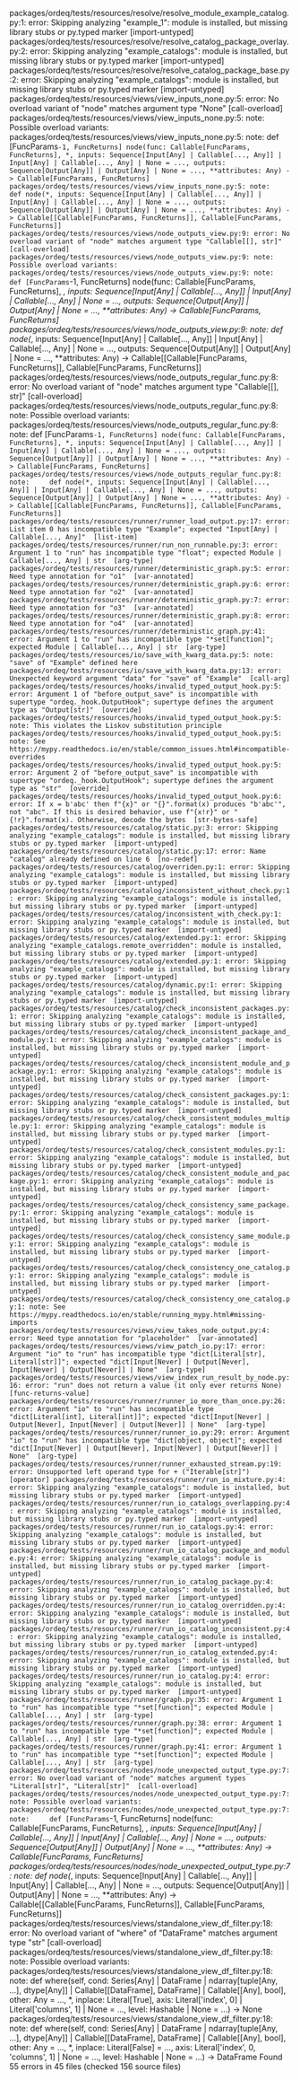 packages/ordeq/tests/resources/resolve/resolve_module_example_catalog.py:1: error: Skipping analyzing "example_1": module is installed, but missing library stubs or py.typed marker  [import-untyped]
packages/ordeq/tests/resources/resolve/resolve_catalog_package_overlay.py:2: error: Skipping analyzing "example_catalogs": module is installed, but missing library stubs or py.typed marker  [import-untyped]
packages/ordeq/tests/resources/resolve/resolve_catalog_package_base.py:2: error: Skipping analyzing "example_catalogs": module is installed, but missing library stubs or py.typed marker  [import-untyped]
packages/ordeq/tests/resources/views/view_inputs_none.py:5: error: No overload variant of "node" matches argument type "None"  [call-overload]
packages/ordeq/tests/resources/views/view_inputs_none.py:5: note: Possible overload variants:
packages/ordeq/tests/resources/views/view_inputs_none.py:5: note:     def [FuncParams`-1, FuncReturns] node(func: Callable[FuncParams, FuncReturns], *, inputs: Sequence[Input[Any] | Callable[..., Any]] | Input[Any] | Callable[..., Any] | None = ..., outputs: Sequence[Output[Any]] | Output[Any] | None = ..., **attributes: Any) -> Callable[FuncParams, FuncReturns]
packages/ordeq/tests/resources/views/view_inputs_none.py:5: note:     def node(*, inputs: Sequence[Input[Any] | Callable[..., Any]] | Input[Any] | Callable[..., Any] | None = ..., outputs: Sequence[Output[Any]] | Output[Any] | None = ..., **attributes: Any) -> Callable[[Callable[FuncParams, FuncReturns]], Callable[FuncParams, FuncReturns]]
packages/ordeq/tests/resources/views/node_outputs_view.py:9: error: No overload variant of "node" matches argument type "Callable[[], str]"  [call-overload]
packages/ordeq/tests/resources/views/node_outputs_view.py:9: note: Possible overload variants:
packages/ordeq/tests/resources/views/node_outputs_view.py:9: note:     def [FuncParams`-1, FuncReturns] node(func: Callable[FuncParams, FuncReturns], *, inputs: Sequence[Input[Any] | Callable[..., Any]] | Input[Any] | Callable[..., Any] | None = ..., outputs: Sequence[Output[Any]] | Output[Any] | None = ..., **attributes: Any) -> Callable[FuncParams, FuncReturns]
packages/ordeq/tests/resources/views/node_outputs_view.py:9: note:     def node(*, inputs: Sequence[Input[Any] | Callable[..., Any]] | Input[Any] | Callable[..., Any] | None = ..., outputs: Sequence[Output[Any]] | Output[Any] | None = ..., **attributes: Any) -> Callable[[Callable[FuncParams, FuncReturns]], Callable[FuncParams, FuncReturns]]
packages/ordeq/tests/resources/views/node_outputs_regular_func.py:8: error: No overload variant of "node" matches argument type "Callable[[], str]"  [call-overload]
packages/ordeq/tests/resources/views/node_outputs_regular_func.py:8: note: Possible overload variants:
packages/ordeq/tests/resources/views/node_outputs_regular_func.py:8: note:     def [FuncParams`-1, FuncReturns] node(func: Callable[FuncParams, FuncReturns], *, inputs: Sequence[Input[Any] | Callable[..., Any]] | Input[Any] | Callable[..., Any] | None = ..., outputs: Sequence[Output[Any]] | Output[Any] | None = ..., **attributes: Any) -> Callable[FuncParams, FuncReturns]
packages/ordeq/tests/resources/views/node_outputs_regular_func.py:8: note:     def node(*, inputs: Sequence[Input[Any] | Callable[..., Any]] | Input[Any] | Callable[..., Any] | None = ..., outputs: Sequence[Output[Any]] | Output[Any] | None = ..., **attributes: Any) -> Callable[[Callable[FuncParams, FuncReturns]], Callable[FuncParams, FuncReturns]]
packages/ordeq/tests/resources/runner/runner_load_output.py:17: error: List item 0 has incompatible type "Example"; expected "Input[Any] | Callable[..., Any]"  [list-item]
packages/ordeq/tests/resources/runner/run_non_runnable.py:3: error: Argument 1 to "run" has incompatible type "float"; expected Module | Callable[..., Any] | str  [arg-type]
packages/ordeq/tests/resources/runner/deterministic_graph.py:5: error: Need type annotation for "o1"  [var-annotated]
packages/ordeq/tests/resources/runner/deterministic_graph.py:6: error: Need type annotation for "o2"  [var-annotated]
packages/ordeq/tests/resources/runner/deterministic_graph.py:7: error: Need type annotation for "o3"  [var-annotated]
packages/ordeq/tests/resources/runner/deterministic_graph.py:8: error: Need type annotation for "o4"  [var-annotated]
packages/ordeq/tests/resources/runner/deterministic_graph.py:41: error: Argument 1 to "run" has incompatible type "*set[function]"; expected Module | Callable[..., Any] | str  [arg-type]
packages/ordeq/tests/resources/io/save_with_kwarg_data.py:5: note: "save" of "Example" defined here
packages/ordeq/tests/resources/io/save_with_kwarg_data.py:13: error: Unexpected keyword argument "data" for "save" of "Example"  [call-arg]
packages/ordeq/tests/resources/hooks/invalid_typed_output_hook.py:5: error: Argument 1 of "before_output_save" is incompatible with supertype "ordeq._hook.OutputHook"; supertype defines the argument type as "Output[str]"  [override]
packages/ordeq/tests/resources/hooks/invalid_typed_output_hook.py:5: note: This violates the Liskov substitution principle
packages/ordeq/tests/resources/hooks/invalid_typed_output_hook.py:5: note: See https://mypy.readthedocs.io/en/stable/common_issues.html#incompatible-overrides
packages/ordeq/tests/resources/hooks/invalid_typed_output_hook.py:5: error: Argument 2 of "before_output_save" is incompatible with supertype "ordeq._hook.OutputHook"; supertype defines the argument type as "str"  [override]
packages/ordeq/tests/resources/hooks/invalid_typed_output_hook.py:6: error: If x = b'abc' then f"{x}" or "{}".format(x) produces "b'abc'", not "abc". If this is desired behavior, use f"{x!r}" or "{!r}".format(x). Otherwise, decode the bytes  [str-bytes-safe]
packages/ordeq/tests/resources/catalog/static.py:3: error: Skipping analyzing "example_catalogs": module is installed, but missing library stubs or py.typed marker  [import-untyped]
packages/ordeq/tests/resources/catalog/static.py:17: error: Name "catalog" already defined on line 6  [no-redef]
packages/ordeq/tests/resources/catalog/overriden.py:1: error: Skipping analyzing "example_catalogs": module is installed, but missing library stubs or py.typed marker  [import-untyped]
packages/ordeq/tests/resources/catalog/inconsistent_without_check.py:1: error: Skipping analyzing "example_catalogs": module is installed, but missing library stubs or py.typed marker  [import-untyped]
packages/ordeq/tests/resources/catalog/inconsistent_with_check.py:1: error: Skipping analyzing "example_catalogs": module is installed, but missing library stubs or py.typed marker  [import-untyped]
packages/ordeq/tests/resources/catalog/extended.py:1: error: Skipping analyzing "example_catalogs.remote_overridden": module is installed, but missing library stubs or py.typed marker  [import-untyped]
packages/ordeq/tests/resources/catalog/extended.py:1: error: Skipping analyzing "example_catalogs": module is installed, but missing library stubs or py.typed marker  [import-untyped]
packages/ordeq/tests/resources/catalog/dynamic.py:1: error: Skipping analyzing "example_catalogs": module is installed, but missing library stubs or py.typed marker  [import-untyped]
packages/ordeq/tests/resources/catalog/check_inconsistent_packages.py:1: error: Skipping analyzing "example_catalogs": module is installed, but missing library stubs or py.typed marker  [import-untyped]
packages/ordeq/tests/resources/catalog/check_inconsistent_package_and_module.py:1: error: Skipping analyzing "example_catalogs": module is installed, but missing library stubs or py.typed marker  [import-untyped]
packages/ordeq/tests/resources/catalog/check_inconsistent_module_and_package.py:1: error: Skipping analyzing "example_catalogs": module is installed, but missing library stubs or py.typed marker  [import-untyped]
packages/ordeq/tests/resources/catalog/check_consistent_packages.py:1: error: Skipping analyzing "example_catalogs": module is installed, but missing library stubs or py.typed marker  [import-untyped]
packages/ordeq/tests/resources/catalog/check_consistent_modules_multiple.py:1: error: Skipping analyzing "example_catalogs": module is installed, but missing library stubs or py.typed marker  [import-untyped]
packages/ordeq/tests/resources/catalog/check_consistent_modules.py:1: error: Skipping analyzing "example_catalogs": module is installed, but missing library stubs or py.typed marker  [import-untyped]
packages/ordeq/tests/resources/catalog/check_consistent_module_and_package.py:1: error: Skipping analyzing "example_catalogs": module is installed, but missing library stubs or py.typed marker  [import-untyped]
packages/ordeq/tests/resources/catalog/check_consistency_same_package.py:1: error: Skipping analyzing "example_catalogs": module is installed, but missing library stubs or py.typed marker  [import-untyped]
packages/ordeq/tests/resources/catalog/check_consistency_same_module.py:1: error: Skipping analyzing "example_catalogs": module is installed, but missing library stubs or py.typed marker  [import-untyped]
packages/ordeq/tests/resources/catalog/check_consistency_one_catalog.py:1: error: Skipping analyzing "example_catalogs": module is installed, but missing library stubs or py.typed marker  [import-untyped]
packages/ordeq/tests/resources/catalog/check_consistency_one_catalog.py:1: note: See https://mypy.readthedocs.io/en/stable/running_mypy.html#missing-imports
packages/ordeq/tests/resources/views/view_takes_node_output.py:4: error: Need type annotation for "placeholder"  [var-annotated]
packages/ordeq/tests/resources/views/view_patch_io.py:17: error: Argument "io" to "run" has incompatible type "dict[Literal[str], Literal[str]]"; expected "dict[Input[Never] | Output[Never], Input[Never] | Output[Never]] | None"  [arg-type]
packages/ordeq/tests/resources/views/view_index_run_result_by_node.py:16: error: "run" does not return a value (it only ever returns None)  [func-returns-value]
packages/ordeq/tests/resources/runner/runner_io_more_than_once.py:26: error: Argument "io" to "run" has incompatible type "dict[Literal[int], Literal[int]]"; expected "dict[Input[Never] | Output[Never], Input[Never] | Output[Never]] | None"  [arg-type]
packages/ordeq/tests/resources/runner/runner_io.py:29: error: Argument "io" to "run" has incompatible type "dict[object, object]"; expected "dict[Input[Never] | Output[Never], Input[Never] | Output[Never]] | None"  [arg-type]
packages/ordeq/tests/resources/runner/runner_exhausted_stream.py:19: error: Unsupported left operand type for + ("Iterable[str]")  [operator]
packages/ordeq/tests/resources/runner/run_io_mixture.py:4: error: Skipping analyzing "example_catalogs": module is installed, but missing library stubs or py.typed marker  [import-untyped]
packages/ordeq/tests/resources/runner/run_io_catalogs_overlapping.py:4: error: Skipping analyzing "example_catalogs": module is installed, but missing library stubs or py.typed marker  [import-untyped]
packages/ordeq/tests/resources/runner/run_io_catalogs.py:4: error: Skipping analyzing "example_catalogs": module is installed, but missing library stubs or py.typed marker  [import-untyped]
packages/ordeq/tests/resources/runner/run_io_catalog_package_and_module.py:4: error: Skipping analyzing "example_catalogs": module is installed, but missing library stubs or py.typed marker  [import-untyped]
packages/ordeq/tests/resources/runner/run_io_catalog_package.py:4: error: Skipping analyzing "example_catalogs": module is installed, but missing library stubs or py.typed marker  [import-untyped]
packages/ordeq/tests/resources/runner/run_io_catalog_overridden.py:4: error: Skipping analyzing "example_catalogs": module is installed, but missing library stubs or py.typed marker  [import-untyped]
packages/ordeq/tests/resources/runner/run_io_catalog_inconsistent.py:4: error: Skipping analyzing "example_catalogs": module is installed, but missing library stubs or py.typed marker  [import-untyped]
packages/ordeq/tests/resources/runner/run_io_catalog_extended.py:4: error: Skipping analyzing "example_catalogs": module is installed, but missing library stubs or py.typed marker  [import-untyped]
packages/ordeq/tests/resources/runner/run_io_catalog.py:4: error: Skipping analyzing "example_catalogs": module is installed, but missing library stubs or py.typed marker  [import-untyped]
packages/ordeq/tests/resources/runner/graph.py:35: error: Argument 1 to "run" has incompatible type "*set[function]"; expected Module | Callable[..., Any] | str  [arg-type]
packages/ordeq/tests/resources/runner/graph.py:38: error: Argument 1 to "run" has incompatible type "*set[function]"; expected Module | Callable[..., Any] | str  [arg-type]
packages/ordeq/tests/resources/runner/graph.py:41: error: Argument 1 to "run" has incompatible type "*set[function]"; expected Module | Callable[..., Any] | str  [arg-type]
packages/ordeq/tests/resources/nodes/node_unexpected_output_type.py:7: error: No overload variant of "node" matches argument types "Literal[str]", "Literal[str]"  [call-overload]
packages/ordeq/tests/resources/nodes/node_unexpected_output_type.py:7: note: Possible overload variants:
packages/ordeq/tests/resources/nodes/node_unexpected_output_type.py:7: note:     def [FuncParams`-1, FuncReturns] node(func: Callable[FuncParams, FuncReturns], *, inputs: Sequence[Input[Any] | Callable[..., Any]] | Input[Any] | Callable[..., Any] | None = ..., outputs: Sequence[Output[Any]] | Output[Any] | None = ..., **attributes: Any) -> Callable[FuncParams, FuncReturns]
packages/ordeq/tests/resources/nodes/node_unexpected_output_type.py:7: note:     def node(*, inputs: Sequence[Input[Any] | Callable[..., Any]] | Input[Any] | Callable[..., Any] | None = ..., outputs: Sequence[Output[Any]] | Output[Any] | None = ..., **attributes: Any) -> Callable[[Callable[FuncParams, FuncReturns]], Callable[FuncParams, FuncReturns]]
packages/ordeq/tests/resources/views/standalone_view_df_filter.py:18: error: No overload variant of "where" of "DataFrame" matches argument type "str"  [call-overload]
packages/ordeq/tests/resources/views/standalone_view_df_filter.py:18: note: Possible overload variants:
packages/ordeq/tests/resources/views/standalone_view_df_filter.py:18: note:     def where(self, cond: Series[Any] | DataFrame | ndarray[tuple[Any, ...], dtype[Any]] | Callable[[DataFrame], DataFrame] | Callable[[Any], bool], other: Any = ..., *, inplace: Literal[True], axis: Literal['index', 0] | Literal['columns', 1] | None = ..., level: Hashable | None = ...) -> None
packages/ordeq/tests/resources/views/standalone_view_df_filter.py:18: note:     def where(self, cond: Series[Any] | DataFrame | ndarray[tuple[Any, ...], dtype[Any]] | Callable[[DataFrame], DataFrame] | Callable[[Any], bool], other: Any = ..., *, inplace: Literal[False] = ..., axis: Literal['index', 0, 'columns', 1] | None = ..., level: Hashable | None = ...) -> DataFrame
Found 55 errors in 45 files (checked 156 source files)
